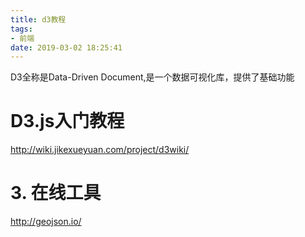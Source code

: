 ```yaml
---
title: d3教程
tags: 
- 前端
date: 2019-03-02 18:25:41
---
```

D3全称是Data-Driven Document,是一个数据可视化库，提供了基础功能
<!-- more -->
# D3.js入门教程
http://wiki.jikexueyuan.com/project/d3wiki/
# 3. 在线工具
http://geojson.io/
